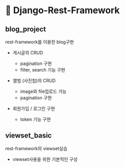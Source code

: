 # :snake: Django-Rest-Framework

## blog_project

rest-framework를 이용한 blog구현

- 게시글의 CRUD

  - pagination 구현
  - filter, search 기능 구현
- 앨범 (사진첩)의 CRUD

  - image와 file업로드 가능
  - pagination 구현
- 회원가입 / 로그인 구현
  - token 기능 구현 

## viewset_basic

rest-framework의 viewset실습

- viewset사용을 위한 기본적인 구성